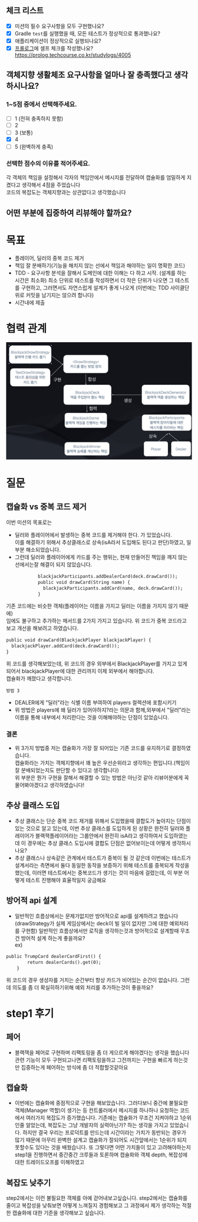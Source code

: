 <!-- 

## 코드 리뷰 팁

- 코드와 관련된 질문이 있다면, PR 본문에 적기 보다는 해당 코드를 선택하고 코멘트를 남겨주세요.
  - [참고: Adding comments to a pull request](https://docs.github.com/en/pull-requests/collaborating-with-pull-requests/reviewing-changes-in-pull-requests/commenting-on-a-pull-request#adding-comments-to-a-pull-request)

-->

## 체크 리스트

- [x] 미션의 필수 요구사항을 모두 구현했나요?
- [x] Gradle `test`를 실행했을 때, 모든 테스트가 정상적으로 통과했나요?
- [x] 애플리케이션이 정상적으로 실행되나요?
- [x] [프롤로그](https://prolog.techcourse.co.kr)에 셀프 체크를 작성했나요?   
  https://prolog.techcourse.co.kr/studylogs/4005

## 객체지향 생활체조 요구사항을 얼마나 잘 충족했다고 생각하시나요?

### 1~5점 중에서 선택해주세요.

- [ ] 1 (전혀 충족하지 못함)
- [ ] 2
- [ ] 3 (보통)
- [x] 4
- [ ] 5 (완벽하게 충족)

### 선택한 점수의 이유를 적어주세요.

각 객체의 책임을 설정해서 각자의 책임안에서 메시지를 전달하여 캡슐화를 엄밀하게 지켰다고 생각해서 4점을 주었습니다   
코드의 복잡도는 객체지향과는 상관없다고 생각했습니다

<!-- 이유 작성 -->

## 어떤 부분에 집중하여 리뷰해야 할까요?

<!-- 리뷰어가 효과적으로 피드백할 수 있도록 중점적으로 피드백받고 싶은 내용을 공유해주세요.  
예를 들어, 가장 고민했던 점이나 여전히 어려운 부분, 그리고 이에 대한 생각을 적을 수 있습니다. -->

# 목표

- 플레이어, 딜러의 중복 코드 제거
- 책임 잘 분배하기(기능을 해치지 않는 선에서 책임과 해야하는 일이 명확한 코드)
- TDD - 요구사항 분석을 잘해서 도메인에 대한 이해는 다 하고 시작.
  (설계를 하는 시간은 최소화)
  최소 단위로 테스트를 작성하면서 더 작은 단위가 나오면 그 테스트를 구현하고, 그러면서도 자연스럽게 설계가 좋게 나오게
  (이번에는 TDD 사이클단위로 커밋을 남기지는 않으려 합니다)
- 시간내에 제출

# 협력 관계

![diagram.png](diagram.png)

# 질문

## 캡슐화 vs 중복 코드 제거

이번 미션의 목표로는

- 딜러와 플레이어에서 발생하는 중복 코드를 제거해야 한다. 가 있었습니다.   
  이를 해결하기 위해서 추상클래스로 상속(isA라서 도입해도 된다고 판단)하였고, 일부분 해소되었습니다.
- 그런데 딜러와 플레이어에게 카드를 주는 행위는, 현재 만들어진 책임을 깨지 않는 선에서는잘 해결이 되지 않았습니다.

``` 기존 코드
            blackjackParticipants.addDealerCard(deck.drawCard());
            public void drawCard(String name) {
              blackjackParticipants.addCard(name, deck.drawCard());
            }
```

기존 코드에는 비슷한 객체(플레이어는 이름을 가지고 딜러는 이름을 가지지 않기 때문에)   
임에도 불구하고 추가하는 메서드를 2가지 가지고 있습니다. 위 코드가 중복 코드라고 보고 개선을 해보려고 하였습니다.

```코드 2
public void drawCard(BlackjackPlayer blackjackPlayer) {
  blackjackPlayer.addCard(deck.drawCard());
}
```

위 코드를 생각해보았는데, 위 코드의 경우 외부에서 BlackjackPlayer를 가지고 있게 되어서 blackjackPlayer에 대한 관리까지 이제 외부에서 해야합니다.   
캡슐화가 깨졌다고 생각합니다.

```방법 3```

- DEALER에게 "딜러"라는 식별 이름 부여하여 players 컬렉션에 포함시키기
- 위 방법은 players에 왜 딜러가 있어야하지?라는 의문과 함께,외부에서 "딜러"라는 이름을 통해 내부에서 처리한다는 것을 이해해야하는 단점이 있었습니다.

### 결론

- 위 3가지 방법중 저는 캡슐화가 가장 잘 되어있는 기존 코드를 유지하기로 결정하였습니다.      
  캡슐화라는 가치는 객체지향에서 꽤 높은 우선순위라고 생각하는 편입니다.(책임이 잘 분배되었는지도 판단할 수 있다고 생각합니다)   
  위 부분은 뭔가 구현을 잘해서 해결할 수 있는 방법은 아닌것 같아 리뷰어분에게 꼭 물어봐야겠다고 생각하였습니다!

## 추상 클래스 도입

- 추상 클래스는 단순 중복 코드 제거를 위해서 도입했을때 결합도가 높아지는 단점이 있는 것으로 알고 있는데,
  이번 추상 클래스를 도입하게 된 상황은 완전히 딜러와 플레이어가 블랙잭플레이어라는 그룹안에서 완전히 isA라고 생각하여서 도입하였는데
  이 경우에는 추상 클래스 도입시에 결합도 단점은 없어보이는데 어떻게 생각하시나요?
- 추상 클래스나 상속같은 관계에서 테스트가 중복이 될 것 같은데 이번에는 테스트가 설계서라는 측면에서 둘다 동일한 동작을 보증하기 위해 테스트를 중복되게 작성을 했는데,
  이러면 테스트에서는 중복코드가 생기는 것이 마음에 걸렸는데, 이 부분 어떻게 테스트 진행해야 효율적일지 궁금해요

## 방어적 api 설계

- 일반적인 흐름상에서는 문제가없지만 방어적으로 api를 설계하려고 했습니다 (drawStrategy가 실제 게임상에서는 deck이 빌 일이 없지만 그에 대한 예외처리를 구현함)
  일반적인 흐름상에서만 로직을 생각하는것과 방어적으로 설계할때 무조건 방어적 설계 하는게 좋을까요?   
  ex)

```
public TrumpCard dealerCardFirst() {
        return dealerCards().get(0);
    }
```

위 코드의 경우 생성자를 거치는 순간부터 항상 카드가 비어있는 순간이 없습니다.
그런데 의도를 좀 더 확실히하기위해 예외 처리를 추가하는것이 좋을까요?

# step1 후기

## 페어

- 블랙잭을 페어로 구현하며 리팩토링을 좀 더 게으르게 해야겠다는 생각을 했습니다
  관련 기능이 모두 구현되고나면 리팩토링을하고 그전까지는 구현을 빠르게 하는것만 집중하는게 페어하는 방식에 좀 더 적합할것같아요

## 캡슐화

- 이번에는 캡슐화에 중점적으로 구현을 해보았습니다.
  그러다보니 중간에 불필요한 객체(Manager 역할)이 생기는 등 컨트롤러에서 메시지를 하나하나 요청하는 코드에서 여러가지 복잡도가 증가했습니다.
  기존에는 캡슐화가 무조건 지켜야하고 1순위인줄 알았는데, 복잡도는 그냥 개발자의 실력아닌가? 하는 생각을 가지고 있었습니다.
  하지만 결국 우리는 프로덕트를 만드는데 시간이라는 가치가 동반되는 경우가 많기 때문에 아무리 완벽한 설계고 캡슐화가 잘되어도 시간앞에서는 1순위가 되지 못할수도 있다는 것을 배웠습니다.
  또 그렇다면 어떤 가치들이 있고 고려해야하는지 step1을 진행하면서 중간중간 크루들과 토론하며 캡슐화와 객체 depth, 복잡성에 대한 트레이드오프를 이해하였고

## 복잡도 낮추기

step2에서는 이런 불필요한 객체를 아예 걷어내보고싶습니다.
step2에서는 캡슐화를 줄이고 복잡성을 낮춰보면 어떻게 느껴질지 경험해보고 그 과정에서 제가 생각하는 적절한 캡슐화에 대한 기준을 생각해보고 싶습니다.
